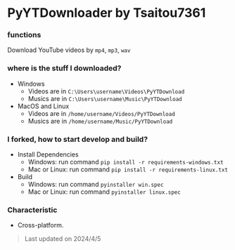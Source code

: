 # PyYTDownloader by Tsaitou7361
### functions
Download YouTube videos by `mp4`, `mp3`, `wav`

### where is the stuff I downloaded?
- Windows
  * Videos are in `C:\Users\username\Videos\PyYTDownload`
  * Musics are in `C:\Users\username\Music\PyYTDownload`
- MacOS and Linux
  * Videos are in `/home/username/Videos/PyYTDownload`
  * Musics are in `/home/username/Music/PyYTDownload`

### I forked, how to start develop and build?
- Install Dependencies
  * Windows: run command `pip install -r requirements-windows.txt`
  * Mac or Linux: run command `pip install -r requirements-linux.txt`
- Build
  * Windows: run command `pyinstaller win.spec`
  * Mac or Linux: run command `pyinstaller linux.spec`

### Characteristic
- Cross-platform.

> Last updated on 2024/4/5

